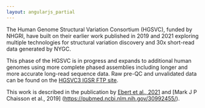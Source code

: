 ```yaml
---
layout: angularjs_partial
---
```


The Human Genome Structural Variation Consortium (HGSVC), funded by NHGRI, have built on their earlier work published in 2019 and 2021 exploring multiple technologies for structural variation discovery and 30x short-read data generated by NYGC.

This phase of the HGSVC is in progress and expands to additional human genomes using more complete phased assemblies including longer and more accurate long-read sequence data. Raw pre-QC and unvalidated data can be found on the [HGSVC3 IGSR FTP site](http://ftp.1000genomes.ebi.ac.uk/vol1/ftp/data_collections/HGSVC3).

This work is described in the publication by [Ebert et al., 2021](https://science.sciencemag.org/content/early/2021/02/24/science.abf7117) and [Mark J P Chaisson et al., 2019] (https://pubmed.ncbi.nlm.nih.gov/30992455/).